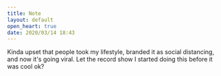 ```yaml
---
title: Note
layout: default
open_heart: true
date: 2020/03/14 18:43
---
```


Kinda upset that people took my lifestyle, branded it as social distancing, and now it's going viral. Let the record show I started doing this before it was cool ok?

